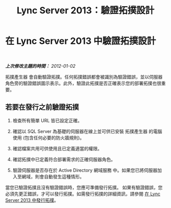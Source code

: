 ﻿---
title: Lync Server 2013：驗證拓撲設計
TOCTitle: 驗證拓撲設計
ms:assetid: c1b61814-239e-4101-aab0-de3db1d8793c
ms:mtpsurl: https://technet.microsoft.com/zh-tw/library/Gg412951(v=OCS.15)
ms:contentKeyID: 49292215
ms.date: 08/10/2015
mtps_version: v=OCS.15
ms.translationtype: HT
---

# 在 Lync Server 2013 中驗證拓撲設計

 

_**上次修改主題的時間：** 2012-01-02_

拓撲產生器 會自動驗證拓撲。任何拓撲錯誤都會被識別為驗證錯誤，並以伺服器角色旁的驗證錯誤圖示表示。此外，驗證此拓撲是否正確表示您的部署拓撲也很重要。

## 若要在發行之前驗證拓撲

1.  檢查所有簡單 URL 皆已設定正確。

2.  確認以 SQL Server 為基礎的伺服器在線上並可供已安裝 拓撲產生器 的電腦使用 (包含任何必要的防火牆規則)。

3.  確認檔案共用可供使用且已定義適當的權限。

4.  確認拓撲中已定義符合部署需求的正確伺服器角色。

5.  驗證伺服器是否存在於 Active Directory 網域服務 中。如果您已將伺服器加入至網域，則會自動發生這種情形。

當您已驗證拓撲且沒有驗證錯誤時，您應可準備發行拓撲。 如果有驗證錯誤，您必須先更正錯誤，才可以發行拓撲。如需發行拓撲的詳細資訊，請參閱 [在 Lync Server 2013 中發行拓撲](lync-server-2013-publish-the-topology.md)。

